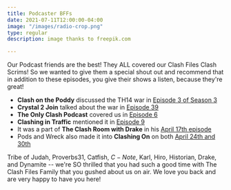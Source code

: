 ```yaml
---
title: Podcaster BFFs
date: 2021-07-11T12:00:00-04:00
image: "/images/radio-crop.png"
type: regular
description: image thanks to freepik.com

---
```

Our Podcast friends are the best! They ALL covered our Clash Files Clash Scrims! So we wanted to give them a special shout out and recommend that in addition to these episodes, you give their shows a listen, because they're great! 

* **Clash on the Poddy** discussed the TH14 war in [Episode 3 of Season 3](https://anchor.fm/tj920/episodes/S3-Ep-3-The-TH14-Only-War-and-the-Warden-Walk-Super-Archer-Attack-e10veb6) 
* **Crystal 2 Join** talked about the war in [Episode 39](https://www.buzzsprout.com/973969/8530823-episode-39-50-v-50-all-th14-event-7-different-attacks-for-cwl-and-top-3-post-covid-things-to-do) 
* **The Only Clash Podcast** covered us in [Episode 6](https://anchor.fm/the_only_coc_podcast/episodes/Th-14-only-war-recap-farming-and-more-Karl-shade-e11102f) 
* **Clashing in Traffic** mentioned it in [Episode 9](https://open.spotify.com/episode/4eTv0R7gug0i3iw5F1G7vb?si=GRB1qnEIRrSzfN6D0HGEgg) 
* It was a part of **The Clash Room with Drake** in his [April 17th episode]() 
* Pods and Wreck also made it into **Clashing On** on both [April 24th and 30th](https://anchor.fm/dynamite7/episodes/Podcast-Ep-wUh---what-was-her-name-again-e1017q7) 

Tribe of Judah, Proverbs31, Catfish, $C-Note$, Karl, Hiro, Historian, Drake, and Dynamite -- we're SO thrilled that you had such a good time with The Clash Files Family that you gushed about us on air. We love you back and are very happy to have you here!
